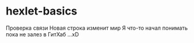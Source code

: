 # hexlet-basics
Проверка связи
Новая строка изменит мир
Я что-то начал понимать пока не залез в ГитХаб ...xD
